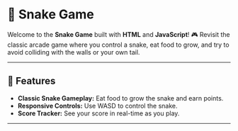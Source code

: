 # 🐍 Snake Game

Welcome to the **Snake Game** built with **HTML** and **JavaScript**! 🎮 Revisit the classic arcade game where you control a snake, eat food to grow, and try to avoid colliding with the walls or your own tail.

---

## 🚀 Features

- **Classic Snake Gameplay:** Eat food to grow the snake and earn points.
- **Responsive Controls:** Use WASD to control the snake.
- **Score Tracker:** See your score in real-time as you play.

---